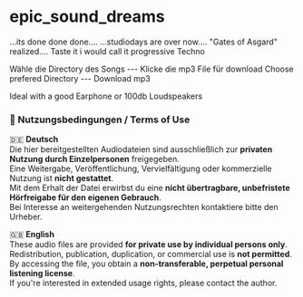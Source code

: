 # epic_sound_dreams
...its done done done....
...studiodays are over now....
"Gates of Asgard" realized.... Taste it
i would call it progressive Techno

Wähle die Directory des Songs --- Klicke die mp3 File für download
Choose prefered Directory --- Download mp3

Ideal with a good Earphone or 100db Loudspeakers


### 📄 Nutzungsbedingungen / Terms of Use

🇩🇪 **Deutsch**  
Die hier bereitgestellten Audiodateien sind ausschließlich zur **privaten Nutzung durch Einzelpersonen** freigegeben.  
Eine Weitergabe, Veröffentlichung, Vervielfältigung oder kommerzielle Nutzung ist **nicht gestattet**.  
Mit dem Erhalt der Datei erwirbst du eine **nicht übertragbare, unbefristete Hörfreigabe für den eigenen Gebrauch**.  
Bei Interesse an weitergehenden Nutzungsrechten kontaktiere bitte den Urheber.

🇬🇧 **English**  
These audio files are provided **for private use by individual persons only**.  
Redistribution, publication, duplication, or commercial use is **not permitted**.  
By accessing the file, you obtain a **non-transferable, perpetual personal listening license**.  
If you're interested in extended usage rights, please contact the author.
